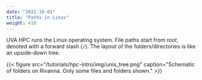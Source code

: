 ```yaml
---
date: "2022-10-01"
title: "Paths in Linux"
weight: 410
---
```


UVA HPC runs the Linux operating system.  File paths start from _root_, denoted with a forward slash (`/`).  The layout of the folders/directories is like an upside-down tree.

{{< figure src="/tutorials/hpc-intro/img/unix_tree.png" caption="Schematic of folders on Rivanna. Only some files and folders shown." >}}
